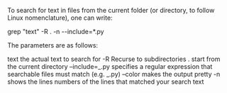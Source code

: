 To search for text in files from the current folder (or directory, to follow Linux nomenclature), one can write:

grep "text" -R . -n --include=\*.py

The parameters are as follows:

text the actual text to search for
-R Recurse to subdirectories
. start from the current directory
–include=_.py specifies a regular expression that searchable files must match (e.g. _.py)
–color makes the output pretty
-n shows the lines numbers of the lines that matched your search text
